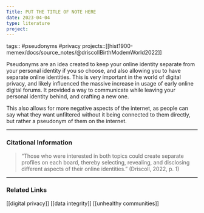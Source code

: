 ```yaml
---
Title: PUT THE TITLE OF NOTE HERE
date: 2023-04-04
type: literature
project:
---
```

tags:: #pseudonyms #privacy
projects::[[hist1900-memex/docs/source_notes/@driscollBirthModemWorld2022]]


Pseudonyms are an idea created to keep your online identity separate from your personal identity if you so choose, and also allowing you to have separate online identities. This is very important in the world of digital privacy, and likely influenced the massive increase in usage of early online digital forums. It provided a way to communicate while leaving your personal identity behind, and crafting a new one. 

This also allows for more negative aspects of the internet, as people can say what they want unfiltered without it being connected to them directly, but rather a pseudonym of them on the internet. 

---
### Citational Information

>“Those who were interested in both topics could create separate profiles on each board, thereby selecting, revealing, and disclosing different aspects of their online identities.” (Driscoll, 2022, p. 1) 

---

### Related Links

[[digital privacy]]
[[data integrity]]
[[unhealthy communities]]
